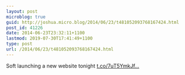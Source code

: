 ```yaml
---
layout: post
microblog: true
guid: http://joshua.micro.blog/2014/06/23/t481052093768167424.html
post_id: 41226
date: 2014-06-23T23:32:11+1100
lastmod: 2019-07-30T17:41:49+1100
type: post
url: /2014/06/23/t481052093768167424.html
---
```

Soft launching a new website tonight [t.co/7uT5YmkJf...](http://t.co/7uT5YmkJfK)
